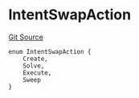 # IntentSwapAction
[Git Source](https://github.com/jincubator/protocol/blob/85f1f4b406fe93b3be0808f4f39f0d03e4391578/src/types/IntentSwap.sol)


```solidity
enum IntentSwapAction {
    Create,
    Solve,
    Execute,
    Sweep
}
```

